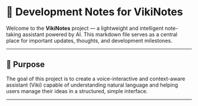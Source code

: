 # 📝 Development Notes for VikiNotes

Welcome to the **VikiNotes** project — a lightweight and intelligent note-taking assistant powered by AI. This markdown file serves as a central place for important updates, thoughts, and development milestones.

---

## 🚀 Purpose
The goal of this project is to create a voice-interactive and context-aware assistant (Viki) capable of understanding natural language and helping users manage their ideas in a structured, simple interface.

---

